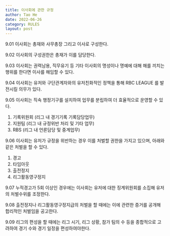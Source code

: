 ```yaml
---
title: 이사회에 관한 규정
author: Tao He
date: 2022-06-26
category: RULES
layout: post
---
```


9.01 이사회는 총재와 사무총장 그리고 이사로 구성한다.

9.02 이사회의 구성권한은 총재가 이를 담당한다.

9.03 이사회는 권력남용, 직무유기 등 기타 이사회의 명성이나 명예에 대해 해를 끼치는 행위를 한다면 이사를 해임할 수 있다.

9.04 이사회는 유저와 구단관계자와의 유저친화적인 정책을 통해 RBC LEAGUE 를 발전시킬 의무가 있다.

9.05 이사회는 직속 행정기구를 설치하여 업무를 분립하여 더 효율적으로 운영할 수 있다. <br>
1. 기록위원회 (리그 내 경기기록 기록담당업무)
2. 지원팀 (리그 내 규정위반 처리 및 기타 업무)
3. RBS (리그 내 언론담당 및 중계업무)

9.06 이사회는 유저가 규정을 위반하는 경우 이를 처벌할 권한을 가지고 있으며, 아래와 같은 처벌을 할 수 있다.
1. 경고
2. 타임아웃
3. 출전정지
4. 리그활동영구정지

9.07 누적경고가 5회 이상인 경우에는 이사회는 유저에 대한 징계위원회를 소집해 유저의 처벌수위를 조정한다.

9.08 출전정지나 리그활동영구정지급의 처벌을 할 때에는 이에 관련한 증거를 공개해 합리적인 처벌임을 공고한다.

9.09 리그의 편성을 할 때에는 리그 시기, 리그 상황, 참가 팀의 수 등을 종합적으로 고려하여 경기 수와 경기 일정을 편성하여야한다.
